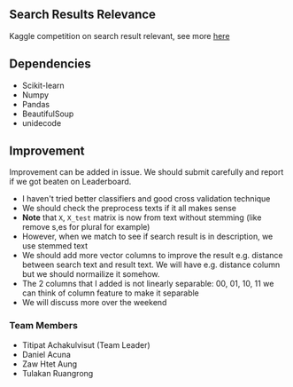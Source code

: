 ## Search Results Relevance

Kaggle competition on search result relevant, see more [here](https://www.kaggle.com/c/crowdflower-search-relevance/)


## Dependencies

- Scikit-learn
- Numpy
- Pandas
- BeautifulSoup
- unidecode


## Improvement

Improvement can be added in issue. We should submit carefully and report if we got beaten on Leaderboard.

- I haven't tried better classifiers and good cross validation technique
- We should check the preprocess texts if it all makes sense
- **Note** that `X`, `X_test` matrix is now from text without stemming (like remove s,es for plural for example)
- However, when we match to see if search result is in description, we use stemmed text
- We should add more vector columns to improve the result e.g. distance between search text and result text. We will have e.g. distance column but we should normailize it somehow.
- The 2 columns that I added is not linearly separable: 00, 01, 10, 11 we can think of column feature to make it separable 
- We will discuss more over the weekend


### Team Members

- Titipat Achakulvisut (Team Leader)
- Daniel Acuna
- Zaw Htet Aung
- Tulakan Ruangrong